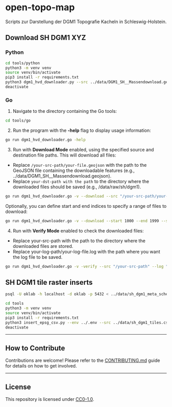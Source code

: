 # open-topo-map

Scripts zur Darstellung der DGM1 Topografie Kacheln in Schleswig-Holstein.


## Download SH DGM1 XYZ

### Python
```sh
cd tools/python
python3 -m venv venv
source venv/bin/activate
pip3 install -r requirements.txt
python3 dgm1_hvd_downloader.py --src ../data/DGM1_SH__Massendownload.geojson --dst /data/raw/sh/dgm1 --verbose
deactivate
```

### Go


1) Navigate to the directory containing the Go tools:
```sh
cd tools/go
```

2) Run the program with the **-help** flag to display usage information:

```sh
go run dgm1_hvd_downloader.go -help
```

3) Run with **Download Mode** enabled, using the specified source and destination file paths. This will download all files:
- Replace ```/your-src-path/your-file.geojson``` with the path to the GeoJSON file containing the downloadable features (e.g., ../data/DGM1_SH__Massendownload.geojson).
- Replace ```your-dst-path with the path``` to the directory where the downloaded files should be saved (e.g., /data/raw/sh/dgm1).

```sh
go run dgm1_hvd_downloader.go -v --download --src "/your-src-path/your-file.geojson" --dst "/your-dst-path"
```
Optionally, you can define start and end indices to specify a range of files to download:
```sh
go run dgm1_hvd_downloader.go -v --download --start 1000 --end 1999 --src "/your-src-path/your-file.geojson" --dst "/your-dst-path"
```

4) Run with **Verify Mode** enabled to check the downloaded files:
- Replace your-src-path with the path to the directory where the downloaded files are stored.
- Replace your-log-path/your-log-file.log with the path where you want the log file to be saved.
```sh
go run dgm1_hvd_downloader.go -v -verify --src "/your-src-path" --log "your-log-path/your-log-file.log"
```


## SH DGM1 tile raster inserts

```sh
psql -U oklab -h localhost -d oklab -p 5432 < ../data/sh_dgm1_meta_schema.sql
```

```sh
cd tools
python3 -m venv venv
source venv/bin/activate
pip3 install -r requirements.txt
python3 insert_epsg_csv.py --env ../.env --src ../data/sh_dgm1_tiles.csv --verbose
deactivate
```


---


## How to Contribute

Contributions are welcome! Please refer to the [CONTRIBUTING.md](CONTRIBUTING.md) guide for details on how to get involved.


---


## License

This repository is licensed under [CC0-1.0](LICENSE).
